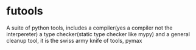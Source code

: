 # futools
A suite of python tools, includes a compiler(yes a compiler not the interpereter) a type checker(static type checker like mypy) and a general cleanup tool, it is the swiss army knife of tools, pymax

